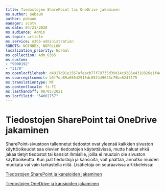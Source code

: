 ```yaml
---
title: Tiedostojen SharePoint tai OneDrive jakaminen
ms.author: pebaum
author: pebaum
manager: scotv
ms.date: 04/21/2020
ms.audience: Admin
ms.topic: article
ms.service: o365-administration
ROBOTS: NOINDEX, NOFOLLOW
localization_priority: Normal
ms.collection: Adm_O365
ms.custom:
- "9000192"
- "3170"
ms.openlocfilehash: d4917d91e1567afeacb77f78735d39d14c9286e4318026e1f4daf1fb1c11fde4
ms.sourcegitcommit: b5f7da89a650d2915dc652449623c78be6247175
ms.translationtype: MT
ms.contentlocale: fi-FI
ms.lasthandoff: 08/05/2021
ms.locfileid: "54001757"
---
```

# <a name="how-to-share-sharepoint-or-onedrive-files-or-folders"></a>Tiedostojen SharePoint tai OneDrive jakaminen

SharePoint-sivustoon tallennetut tiedostot ovat yleensä kaikkien sivuston käyttöoikeudet saa olevien tiedostojen käytettävissä, mutta haluat ehkä jakaa tietyt tiedostot tai kansiot ihmisille, joilla ei muutoin ole sivuston käyttöoikeutta. Kun jaat tiedostoja ja kansioita, voit päättää, annatko muiden muokata vai vain tarkastella niitä. Lisätietoja on seuraavissa artikkeleissa:

[Tiedostojen SharePoint ja kansioiden jakaminen](https://support.office.com/article/1fe37332-0f9a-4719-970e-d2578da4941c)

[Tiedostojen OneDrive ja kansioiden jakaminen](https://support.microsoft.com/office/share-onedrive-files-and-folders-9fcc2f7d-de0c-4cec-93b0-a82024800c07?ui=en-US&rs=en-US&ad=US&storagetype=stage)